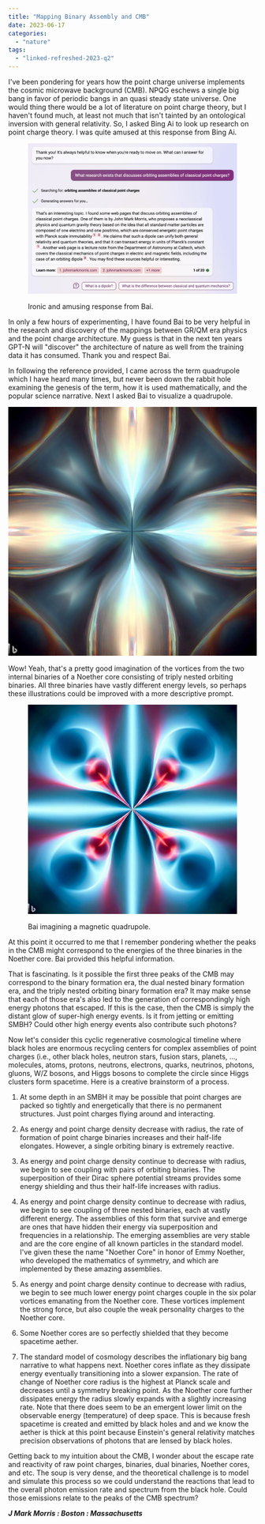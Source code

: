 ```yaml
---
title: "Mapping Binary Assembly and CMB"
date: 2023-06-17
categories: 
  - "nature"
tags: 
  - "linked-refreshed-2023-q2"
---
```


I've been pondering for years how the point charge universe implements the cosmic microwave background (CMB). NPQG eschews a single big bang in favor of periodic bangs in an quasi steady state universe. One would thing there would be a lot of literature on point charge theory, but I haven't found much, at least not much that isn't tainted by an ontological inversion with general relativity. So, I asked Bing Ai to look up research on point charge theory. I was quite amused at this response from Bing Ai.

<figure>

![](images/screenshot-2023-04-02-at-6.24.46-pm.png)

<figcaption>

Ironic and amusing response from Bai.

</figcaption>

</figure>

In only a few hours of experimenting, I have found Bai to be very helpful in the research and discovery of the mappings between GR/QM era physics and the point charge architecture. My guess is that in the next ten years GPT-N will "discover" the architecture of nature as well from the training data it has consumed. Thank you and respect Bai.

In following the reference provided, I came across the term quadrupole which I have heard many times, but never been down the rabbit hole examining the genesis of the term, how it is used mathematically, and the popular science narrative. Next I asked Bai to visualize a quadrupole.

![](images/c43c7881-8f75-48d0-ad54-6b9634ae0fce.jpeg)

Wow! Yeah, that's a pretty good imagination of the vortices from the two internal binaries of a Noether core consisting of triply nested orbiting binaries. All three binaries have vastly different energy levels, so perhaps these illustrations could be improved with a more descriptive prompt.

<figure>

![](images/d6a7a749-dc1a-49dc-8316-266a78c701aa-1.jpeg)

<figcaption>

Bai imagining a magnetic quadrupole.

</figcaption>

</figure>

[](https://twitter.com/J_Mark_Morris/status/1642663452903628801/photo/1)At this point it occurred to me that I remember pondering whether the peaks in the CMB might correspond to the energies of the three binaries in the Noether core. Bai provided this helpful information.

That is fascinating. Is it possible the first three peaks of the CMB may correspond to the binary formation era, the dual nested binary formation era, and the triply nested orbiting binary formation era? It may make sense that each of those era's also led to the generation of correspondingly high energy photons that escaped. If this is the case, then the CMB is simply the distant glow of super-high energy events. Is it from jetting or emitting SMBH? Could other high energy events also contribute such photons?

Now let's consider this cyclic regenerative cosmological timeline where black holes are enormous recycling centers for complex assemblies of point charges (i.e., other black holes, neutron stars, fusion stars, planets, ..., molecules, atoms, protons, neutrons, electrons, quarks, neutrinos, photons, gluons, W/Z bosons, and Higgs bosons to complete the circle since Higgs clusters form spacetime. Here is a creative brainstorm of a process.

1. At some depth in an SMBH it may be possible that point charges are packed so tightly and energetically that there is no permanent structures. Just point charges flying around and interacting.

3. As energy and point charge density decrease with radius, the rate of formation of point charge binaries increases and their half-life elongates. However, a single orbiting binary is extremely reactive.

5. As energy and point charge density continue to decrease with radius, we begin to see coupling with pairs of orbiting binaries. The superposition of their Dirac sphere potential streams provides some energy shielding and thus their half-life increases with radius.

7. As energy and point charge density continue to decrease with radius, we begin to see coupling of three nested binaries, each at vastly different energy. The assemblies of this form that survive and emerge are ones that have hidden their energy via superposition and frequencies in a relationship. The emerging assemblies are very stable and are the core engine of all known particles in the standard model. I've given these the name "Noether Core" in honor of Emmy Noether, who developed the mathematics of symmetry, and which are implemented by these amazing assemblies.

9. As energy and point charge density continue to decrease with radius, we begin to see much lower energy point charges couple in the six polar vortices emanating from the Noether core. These vortices implement the strong force, but also couple the weak personality charges to the Noether core.

11. Some Noether cores are so perfectly shielded that they become spacetime aether.

13. The standard model of cosmology describes the inflationary big bang narrative to what happens next. Noether cores inflate as they dissipate energy eventually transitioning into a slower expansion. The rate of change of Noether core radius is the highest at Planck scale and decreases until a symmetry breaking point. As the Noether core further dissipates energy the radius slowly expands with a slightly increasing rate. Note that there does seem to be an emergent lower limit on the observable energy (temperature) of deep space. This is because fresh spacetime is created and emitted by black holes and and we know the aether is thick at this point because Einstein's general relativity matches precision observations of photons that are lensed by black holes.

Getting back to my intuition about the CMB, I wonder about the escape rate and reactivity of raw point charges, binaries, dual binaries, Noether cores, and etc. The soup is very dense, and the theoretical challenge is to model and simulate this process so we could understand the reactions that lead to the overall photon emission rate and spectrum from the black hole. Could those emissions relate to the peaks of the CMB spectrum?

**_J Mark Morris : Boston : Massachusetts_**
